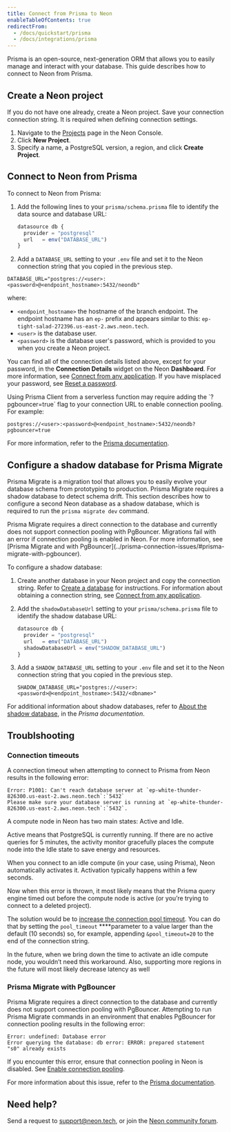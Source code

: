 ```yaml
---
title: Connect from Prisma to Neon
enableTableOfContents: true
redirectFrom:
  - /docs/quickstart/prisma
  - /docs/integrations/prisma
---
```


Prisma is an open-source, next-generation ORM that allows you to easily manage and interact with your database. This guide describes how to connect to Neon from Prisma.

## Create a Neon project

If you do not have one already, create a Neon project. Save your connection connection string. It is required when defining connection settings.

1. Navigate to the [Projects](https://console.neon.tech/app/projects) page in the Neon Console.
2. Click **New Project**.
3. Specify a name, a PostgreSQL version, a region, and click **Create Project**.

## Connect to Neon from Prisma

To connect to Neon from Prisma:

1. Add the following lines to your `prisma/schema.prisma` file to identify the data source and database URL:

   ```typescript
   datasource db {
     provider = "postgresql"
     url   = env("DATABASE_URL")
   }
   ```

2. Add a `DATABASE_URL` setting to your `.env` file and set it to the Neon connection string that you copied in the previous step.

  ```shell
  DATABASE_URL="postgres://<user>:<password>@<endpoint_hostname>:5432/neondb"
  ```

where:

- `<endpoint_hostname>` the hostname of the branch endpoint. The endpoint hostname has an `ep-` prefix and appears similar to this: `ep-tight-salad-272396.us-east-2.aws.neon.tech`.
- `<user>` is the database user.
- `<password>` is the database user's password, which is provided to you when you create a Neon project.

You can find all of the connection details listed above, except for your password,  in the **Connection Details** widget on the Neon **Dashboard**. For more information, see [Connect from any application](../../connect/connect-from-any-app). If you have misplaced your password, see [Reset a password](../../manage/users/#reset-a-password).

<Admonition type="note">
Using Prisma Client from a serverless function may require adding the `?pgbouncer=true` flag to your connection URL to enable connection pooling. For example:

```text
postgres://<user>:<password>@<endpoint_hostname>:5432/neondb?pgbouncer=true
```

For more information, refer to the [Prisma documentation](https://www.prisma.io/docs/guides/performance-and-optimization/connection-management/configure-pg-bouncer#add-pgbouncer-to-the-connection-url).
</Admonition>

## Configure a shadow database for Prisma Migrate

Prisma Migrate is a migration tool that allows you to easily evolve your database schema from prototyping to production. Prisma Migrate requires a shadow database to detect schema drift. This section describes how to configure a second Neon database as a shadow database, which is required to run the `prisma migrate dev` command.

<Admonition type="note">
Prisma Migrate requires a direct connection to the database and currently does not support connection pooling with PgBouncer. Migrations fail with an error if connection pooling is enabled in Neon. For more information, see [Prisma Migrate and with PgBouncer](../prisma-connection-issues/#prisma-migrate-with-pgbouncer).
</Admonition>

To configure a shadow database:

1. Create another database in your Neon project and copy the connection string. Refer to [Create a database](../../manage/databases/#create-a-database) for instructions. For information about obtaining a connection string, see [Connect from any application](../../connect/connect-from-any-app/).

1. Add the `shadowDatabaseUrl` setting to your `prisma/schema.prisma` file to identify the shadow database URL:

   ```typescript
   datasource db {
     provider = "postgresql"
     url   = env("DATABASE_URL")
     shadowDatabaseUrl = env("SHADOW_DATABASE_URL")
   }
   ```

1. Add a `SHADOW_DATABASE_URL` setting to your `.env` file and set it to the Neon connection string that you copied in the previous step.

   ```shell
   SHADOW_DATABASE_URL="postgres://<user>:<password>@<endpoint_hostname>:5432/<dbname>"
   ```

For additional information about shadow databases, refer to [About the shadow database](https://www.prisma.io/docs/concepts/components/prisma-migrate/shadow-database), in the _Prisma documentation_.

## Troublshooting

### Connection timeouts

A connection timeout when attempting to connect to Prisma from Neon results in the following error:

```text
Error: P1001: Can't reach database server at `ep-white-thunder-826300.us-east-2.aws.neon.tech`:`5432`
Please make sure your database server is running at `ep-white-thunder-826300.us-east-2.aws.neon.tech`:`5432`.
```

A compute node in Neon has two main states: Active and Idle.

Active means that PostgreSQL is currently running. If there are no active queries for 5 minutes, the activity monitor gracefully places the compute node into the Idle state to save energy and resources.

When you connect to an idle compute (in your case, using Prisma), Neon automatically activates it. Activation typically happens within a few seconds.

Now when this error is thrown, it most likely means that the Prisma query engine timed out before the compute node is active (or you’re trying to connect to a deleted project).

The solution would be to [increase the connection pool timeout](https://www.prisma.io/docs/guides/performance-and-optimization/connection-management#increasing-the-pool-timeout). You can do that by setting the `pool_timeout` ****parameter to a value larger than the default (10 seconds) so, for example, appending `&pool_timeout=20` to the end of the connection string.

In the future, when we bring down the time to activate an idle compute node, you wouldn’t need this workaround. Also, supporting more regions in the future will most likely decrease latency as well

### Prisma Migrate with PgBouncer

Prisma Migrate requires a direct connection to the database and currently does not support connection pooling with PgBouncer. Attempting to run Prisma Migrate commands in an environment that enables PgBouncer for connection pooling results in the following error:

```text
Error: undefined: Database error
Error querying the database: db error: ERROR: prepared statement 
"s0" already exists
```

If you encounter this error, ensure that connection pooling in Neon is disabled. See [Enable connection pooling](../../connect/connection-pooling/#enable-connection-pooling).

For more information about this issue, refer to the [Prisma documentation](https://www.prisma.io/docs/guides/performance-and-optimization/connection-management/configure-pg-bouncer#prisma-migrate-and-pgbouncer-workaround).

## Need help?

Send a request to [support@neon.tech](mailto:support@neon.tech), or join the [Neon community forum](https://community.neon.tech/).

